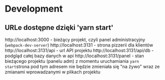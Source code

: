 
# Development

## URLe dostępne dzięki 'yarn start'

http://localhost:3000 - bieżący projekt, czyli panel administracyjny (`webpack-dev-server`)
http://localhost:3131 - strona pizzerii dla klientów
http://localhost:3131/api - url API projektu
http://localhost:3131/api/db - podgląd całej bazy danych w api
http://localhost:3131/panel - stan bieżącego projektu (panelu adm) z momentu uruchamiania `yarn start`strona pod tym adresem nie będzie zmieniała się "na żywo" wraz ze zmianami wprowadzanymi w plikach projektu